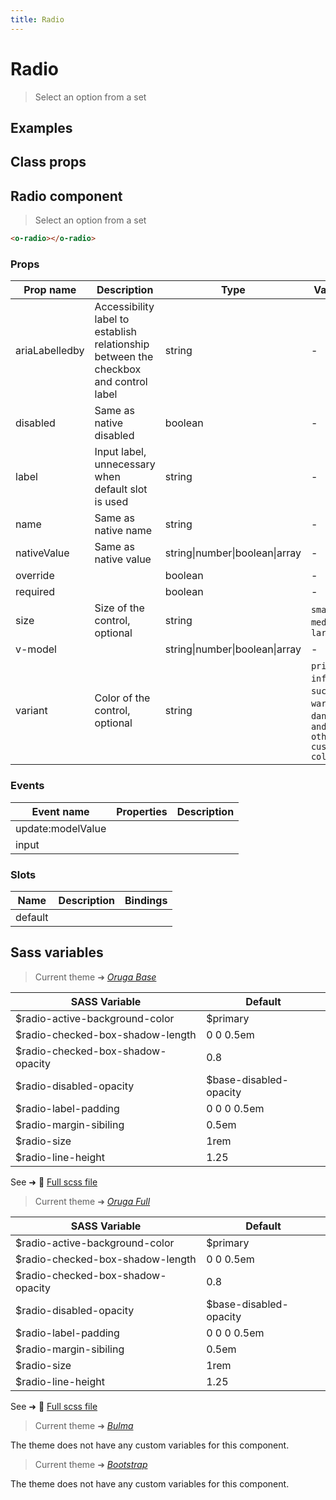 ```yaml
---
title: Radio
---
```


# Radio

<div class="vp-doc">

> Select an option from a set

<Carbon />
</div>

<div class="vp-example">

## Examples

<example-radio />

</div>
<div class="vp-example">

## Class props

<inspector-radio-viewer />

</div>

<div class="vp-doc">

## Radio component

> Select an option from a set

```html
<o-radio></o-radio>
```

### Props

| Prop name      | Description                                                                          | Type                           | Values                                                                          | Default                                                |
| -------------- | ------------------------------------------------------------------------------------ | ------------------------------ | ------------------------------------------------------------------------------- | ------------------------------------------------------ |
| ariaLabelledby | Accessibility label to establish relationship between the checkbox and control label | string                         | -                                                                               | <code style='white-space: nowrap; padding: 0;'></code> |
| disabled       | Same as native disabled                                                              | boolean                        | -                                                                               | <code style='white-space: nowrap; padding: 0;'></code> |
| label          | Input label, unnecessary when default slot is used                                   | string                         | -                                                                               |                                                        |
| name           | Same as native name                                                                  | string                         | -                                                                               | <code style='white-space: nowrap; padding: 0;'></code> |
| nativeValue    | Same as native value                                                                 | string\|number\|boolean\|array | -                                                                               | <code style='white-space: nowrap; padding: 0;'></code> |
| override       |                                                                                      | boolean                        | -                                                                               | <code style='white-space: nowrap; padding: 0;'></code> |
| required       |                                                                                      | boolean                        | -                                                                               | <code style='white-space: nowrap; padding: 0;'></code> |
| size           | Size of the control, optional                                                        | string                         | `small`, `medium`, `large`                                                      | <code style='white-space: nowrap; padding: 0;'></code> |
| v-model        |                                                                                      | string\|number\|boolean\|array | -                                                                               | <code style='white-space: nowrap; padding: 0;'></code> |
| variant        | Color of the control, optional                                                       | string                         | `primary`, `info`, `success`, `warning`, `danger`, `and any other custom color` | <code style='white-space: nowrap; padding: 0;'></code> |

### Events

| Event name        | Properties | Description |
| ----------------- | ---------- | ----------- |
| update:modelValue |            |
| input             |            |

### Slots

| Name    | Description | Bindings |
| ------- | ----------- | -------- |
| default |             |          |

</div>

<div class="vp-doc">

## Sass variables

<div class="theme-orugabase">

> Current theme ➜ _[Oruga Base](https://github.com/oruga-ui/theme-oruga)_

| SASS Variable                     | Default                |
| --------------------------------- | ---------------------- |
| $radio-active-background-color    | $primary               |
| $radio-checked-box-shadow-length  | 0 0 0.5em              |
| $radio-checked-box-shadow-opacity | 0.8                    |
| $radio-disabled-opacity           | $base-disabled-opacity |
| $radio-label-padding              | 0 0 0 0.5em            |
| $radio-margin-sibiling            | 0.5em                  |
| $radio-size                       | 1rem                   |
| $radio-line-height                | 1.25                   |

See ➜ 📄 [Full scss file](https://github.com/oruga-ui/theme-oruga/tree/main/src/assets/scss/components/_radio.scss)

</div><div class="theme-orugafull">

> Current theme ➜ _[Oruga Full](https://github.com/oruga-ui/theme-oruga)_

| SASS Variable                     | Default                |
| --------------------------------- | ---------------------- |
| $radio-active-background-color    | $primary               |
| $radio-checked-box-shadow-length  | 0 0 0.5em              |
| $radio-checked-box-shadow-opacity | 0.8                    |
| $radio-disabled-opacity           | $base-disabled-opacity |
| $radio-label-padding              | 0 0 0 0.5em            |
| $radio-margin-sibiling            | 0.5em                  |
| $radio-size                       | 1rem                   |
| $radio-line-height                | 1.25                   |

See ➜ 📄 [Full scss file](https://github.com/oruga-ui/theme-oruga/tree/main/src/assets/scss/components/_radio.scss)

</div><div class="theme-bulma">

> Current theme ➜ _[Bulma](https://github.com/oruga-ui/theme-bulma)_

<p>The theme does not have any custom variables for this component.</p>
</div><div class="theme-bootstrap">

> Current theme ➜ _[Bootstrap](https://github.com/oruga-ui/theme-bootstrap)_

<p>The theme does not have any custom variables for this component.</p>
</div>

</div>
